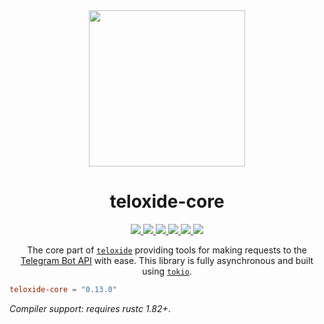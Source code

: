 <div align="center">
  <img src="../../media/teloxide-core-logo.svg" width="250"/>

  <h1>teloxide-core</h1>
  <a href="https://github.com/teloxide/teloxide-core/actions">
    <img src="https://github.com/teloxide/teloxide-core/workflows/Continuous%20integration/badge.svg">
  </a>
  <a href="https://docs.rs/teloxide_core/">
    <img src="https://docs.rs/teloxide-core/badge.svg">
  </a>
  <a href="LICENSE">
    <img src="https://img.shields.io/badge/license-MIT-blue.svg">
  </a>
  <a href="https://core.telegram.org/bots/api">
    <img src="https://img.shields.io/badge/API%20coverage-Up%20to%209.1%20(inclusively)-green.svg">
  </a>
  <a href="https://crates.io/crates/teloxide_core">
    <img src="https://img.shields.io/crates/v/teloxide_core.svg">
  </a>
  <a href="https://t.me/teloxide">
    <img src="https://img.shields.io/badge/official%20chat-t.me%2Fteloxide-blueviolet">
  </a>

  The core part of [`teloxide`] providing tools for making requests to the [Telegram Bot API] with ease. This library is fully asynchronous and built using [`tokio`].
</div>

```toml
teloxide-core = "0.13.0"
```
_Compiler support: requires rustc 1.82+_.

[`teloxide`]: https://docs.rs/teloxide
[Telegram Bot API]: https://core.telegram.org/bots/api
[`tokio`]: https://tokio.rs
